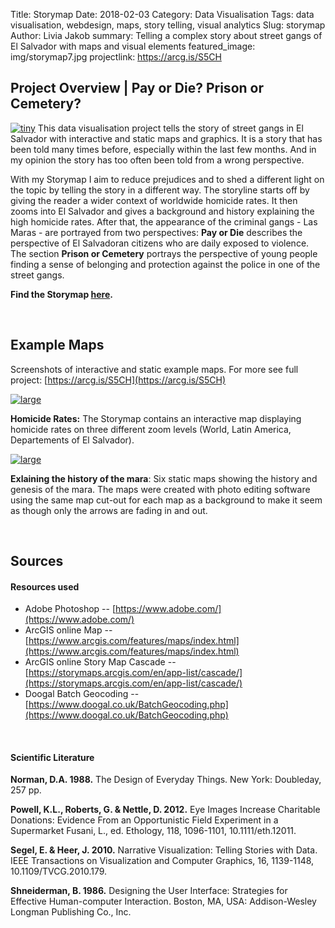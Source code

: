 Title: Storymap
Date: 2018-02-03
Category: Data Visualisation
Tags: data visualisation, webdesign, maps, story telling, visual analytics
Slug: storymap
Author: Livia Jakob
summary: Telling a complex story about street gangs of El Salvador with maps and visual elements
featured_image: img/storymap7.jpg
projectlink: https://arcg.is/S5CH



## **Project Overview** | Pay or Die? Prison or Cemetery?

[![tiny]({filename}/img/storymap4.png)]({filename}/img/storymap4.png)
This data visualisation project tells the story of street gangs in El Salvador with interactive and static maps and graphics. It is a story that has been told many times before, especially within the last few months. And in my opinion the story has too often been told from a wrong perspective. 

With my Storymap I aim to reduce prejudices and to shed a different light on the topic by telling the story in a different way. The storyline starts off by giving the reader a wider context of worldwide homicide rates. It then zooms into El Salvador and gives a background and history explaining the high homicide rates. After that, the appearance of the criminal gangs - Las Maras - are portrayed from two perspectives: **Pay or Die** describes the perspective of El Salvadoran citizens who are daily exposed to violence. The section **Prison or Cemetery** portrays the perspective of young people finding a sense of belonging and protection against the police in one of the street gangs. 


**Find the Storymap [here](https://arcg.is/S5CH).**


&nbsp;

## Example Maps

Screenshots of interactive and static example maps. For more see full project: [https://arcg.is/S5CH](https://arcg.is/S5CH)

[![large]({filename}/img/storymap2.png)]({filename}/img/storymap2.png)

**Homicide Rates:** The Storymap contains an interactive map displaying homicide rates on three different zoom levels (World, Latin America, Departements of El Salvador).

[![large]({filename}/img/storymap1.png)]({filename}/img/storymap1.png)

**Exlaining the history of the mara**: Six static maps showing the history and genesis of the mara. The maps were created with photo editing software using the same map cut-out for each map as a background to make it seem as though only the arrows are fading in and out.



&nbsp;
&nbsp;

## Sources

#### Resources used

- Adobe Photoshop -- [https://www.adobe.com/](https://www.adobe.com/)
- ArcGIS online Map -- [https://www.arcgis.com/features/maps/index.html](https://www.arcgis.com/features/maps/index.html)
- ArcGIS online Story Map Cascade -- [https://storymaps.arcgis.com/en/app-list/cascade/](https://storymaps.arcgis.com/en/app-list/cascade/)
- Doogal Batch Geocoding -- [https://www.doogal.co.uk/BatchGeocoding.php](https://www.doogal.co.uk/BatchGeocoding.php)

&nbsp;

#### Scientific Literature

**Norman, D.A. 1988.** The Design of Everyday Things. New York: Doubleday, 257 pp.

**Powell, K.L., Roberts, G. & Nettle, D. 2012.** Eye Images Increase Charitable Donations: Evidence From an Opportunistic Field Experiment in a Supermarket Fusani, L., ed. Ethology, 118, 1096-1101, 10.1111/eth.12011.

**Segel, E. & Heer, J. 2010.** Narrative Visualization: Telling Stories with Data. IEEE Transactions on Visualization and Computer Graphics, 16, 1139-1148, 10.1109/TVCG.2010.179.

**Shneiderman, B. 1986.** Designing the User Interface: Strategies for Effective Human-computer Interaction. Boston, MA, USA: Addison-Wesley Longman Publishing Co., Inc.


